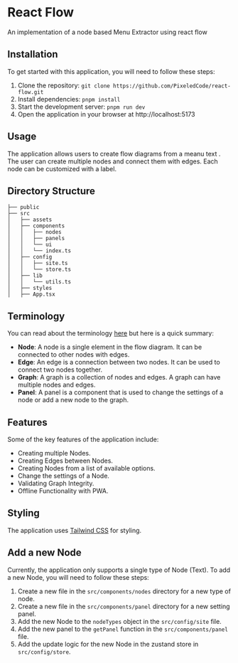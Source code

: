 # React Flow

An implementation of a node based Menu Extractor using react flow

## Installation

To get started with this application, you will need to follow these steps:

1. Clone the repository: `git clone https://github.com/PixeledCode/react-flow.git`
2. Install dependencies: `pnpm install`
3. Start the development server: `pnpm run dev`
4. Open the application in your browser at http://localhost:5173

## Usage

The application allows users to create flow diagrams from a meanu text . The user can create multiple nodes and connect them with edges. Each node can be customized with a label.

## Directory Structure

```
├── public
├── src
│   ├── assets
│   ├── components
│   │   ├── nodes
│   │   ├── panels
│   │   └── ui
│   │   └── index.ts
│   ├── config
│   │   ├── site.ts
│   │   └── store.ts
│   ├── lib
│   │   └── utils.ts
│   ├── styles
│   ├── App.tsx
```

## Terminology

You can read about the terminology [here](https://reactflow.dev/docs/concepts/terms-and-definitions/) but here is a quick summary:

- **Node**: A node is a single element in the flow diagram. It can be connected to other nodes with edges.
- **Edge**: An edge is a connection between two nodes. It can be used to connect two nodes together.
- **Graph**: A graph is a collection of nodes and edges. A graph can have multiple nodes and edges.
- **Panel**: A panel is a component that is used to change the settings of a node or add a new node to the graph.

## Features

Some of the key features of the application include:

- Creating multiple Nodes.
- Creating Edges between Nodes.
- Creating Nodes from a list of available options.
- Change the settings of a Node.
- Validating Graph Integrity.
- Offline Functionality with PWA.

## Styling

The application uses [Tailwind CSS](https://tailwindcss.com/) for styling.

## Add a new Node

Currently, the application only supports a single type of Node (Text). To add a new Node, you will need to follow these steps:

1. Create a new file in the `src/components/nodes` directory for a new type of node.
2. Create a new file in the `src/components/panel` directory for a new setting panel.
3. Add the new Node to the `nodeTypes` object in the `src/config/site` file.
4. Add the new panel to the `getPanel` function in the `src/components/panel` file.
5. Add the update logic for the new Node in the zustand store in `src/config/store`.


